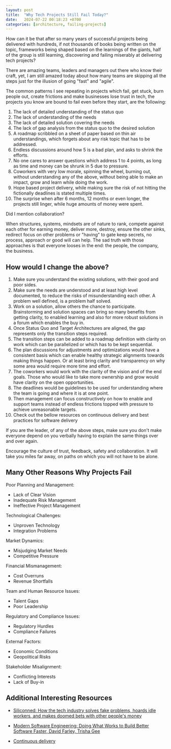 ```yaml
---
layout: post
title:  "Why Tech Projects Still Fail Today?"
date:   2024-07-22 00:18:23 +0700
categories: [architecture, failing-projects]
---
```



How can it be that after so many years of successful projects being delivered with hundreds, if not thousands of books being written on the topic, frameworks being shaped based on the learnings of the giants, half of the group is still learning, discovering and failing miserably at delivering tech projects?

There are amazing teams, leaders and managers out there who know their craft, yet, I am still amazed today about how many teams are skipping all the steps just for the illusion of going "fast" and "agile".  

The common patterns I see repeating in projects which fail, get stuck, burn people out, create frictions and make businesses lose trust in tech, the projects you know are bound to fail even before they start, are the following:

1. The lack of detailed understanding of the status quo
2. The lack of understanding of the needs
3. The lack of detailed solution covering the needs
4. The lack of gap analysis from the status quo to the desired solution
5. A roadmap scribbled on a sheet of paper based on thin air understandings, which forgets about any risk topic that has to be addressed.
6. Endless discussions around how 5 is a bad plan, and asks to shrink the efforts.
7. No one cares to answer questions which address 1 to 4 points, as long as time and money can be shrunk in 5 due to pressure.
8. Coworkers with very low morale, spinning the wheel, burning out, without understanding any of the above, without being able to make an impact, grow and learn while doing the work.
9. Hope based project delivery, while making sure the risk of not hitting the fictionally deadlines is stated multiple times.
10. The surprise when after 6 months, 12 months or even longer, the projects still linger, while huge amounts of money were spent.

Did I mention collaboration? 

When structures, systems, mindsets are of nature to rank, compete against each other for earning money, deliver more, destroy, ensure the other sinks, redirect focus on other problems or "having" to gate keep secrets, no process, approach or good will can help. 
The sad truth with those approaches is that everyone looses in the end: the people, the company, the business.

## How would I change the above?

1. Make sure you understand the existing solutions, with their good and poor sides.
2. Make sure the needs are understood and at least high level documented, to reduce the risks of misunderstanding each other. A problem well defined, is a problem half solved.
3. Work on a solution, allow others the chance to participate. Brainstorming and solution spaces can bring so many benefits from getting clarity, to enabled learning and also for more robust solutions in a forum which enables the buy in.
4. Once Status Quo and Target Architectures are aligned, the gap represents only the transition steps required.
5. The transition steps can be added to a roadmap definition with clarity on work which can be parallelized or which has to be kept sequential.
6. The plan discussions for adjustments and optimizations would have a consistent basis which can enable healthy strategic alignments towards making things happen. Or at least bring clarity and transparency on why some area would require more time and effort.
7. The coworkers would work with the clarity of the vision and of the end goals. Those who would like to take more ownership and grow would have clarity on the open opportunities.
8. The deadlines would be guidelines to be used for understanding where the team is going and where it is at one point.
9. Then management can focus constructively on how to enable and support teams instead of endless frictions topped with pressure to achieve unreasonable targets.
10. Check out the bellow resources on continuous delivery and best practices for software delivery

If you are the leader, of any of the above steps, make sure you don't make everyone depend on you verbally having to explain the same things over and over again. 

Encourage the culture of trust, feedback, safety and collaboration. It will take you miles far away, on paths on which you will not have to be alone.

## Many Other Reasons Why Projects Fail

Poor Planning and Management:

- Lack of Clear Vision 
- Inadequate Risk Management 
- Ineffective Project Management 

Technological Challenges:

- Unproven Technology
- Integration Problems 

Market Dynamics:

- Misjudging Market Needs 
- Competitive Pressure 

Financial Mismanagement:

- Cost Overruns 
- Revenue Shortfalls 

Team and Human Resource Issues:

- Talent Gaps 
- Poor Leadership 

Regulatory and Compliance Issues:

- Regulatory Hurdles 
- Compliance Failures 

External Factors:

- Economic Conditions 
- Geopolitical Risks 

Stakeholder Misalignment:

- Conflicting Interests 
- Lack of Buy-in 

## Additional Interesting Resources

- [Siliconned: How the tech industry solves fake problems, hoards idle workers, and makes doomed bets with other people's money](https://www.goodreads.com/book/show/215041537-siliconned?ac=1&from_search=true&qid=K6mEK9RW3J&rank=1)

- [Modern Software Engineering: Doing What Works to Build Better Software Faster, David Farley, Trisha Gee](https://www.goodreads.com/book/show/57345270-modern-software-engineering)

- [Continuous delivery](https://www.goodreads.com/book/show/8686650-continuous-delivery)



